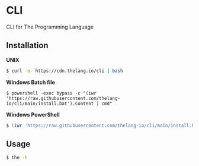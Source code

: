 # CLI
CLI for The Programming Language

## Installation
**UNIX**
```sh
$ curl -o- https://cdn.thelang.io/cli | bash
```

**Windows Batch file**
```batch
$ powershell -exec bypass -c "(iwr 'https://raw.githubusercontent.com/thelang-io/cli/main/install.bat').Content | cmd"
```

**Windows PowerShell**
```powershell
$ (iwr 'https://raw.githubusercontent.com/thelang-io/cli/main/install.bat').Content | cmd
```

## Usage
```sh
$ the -h
```
